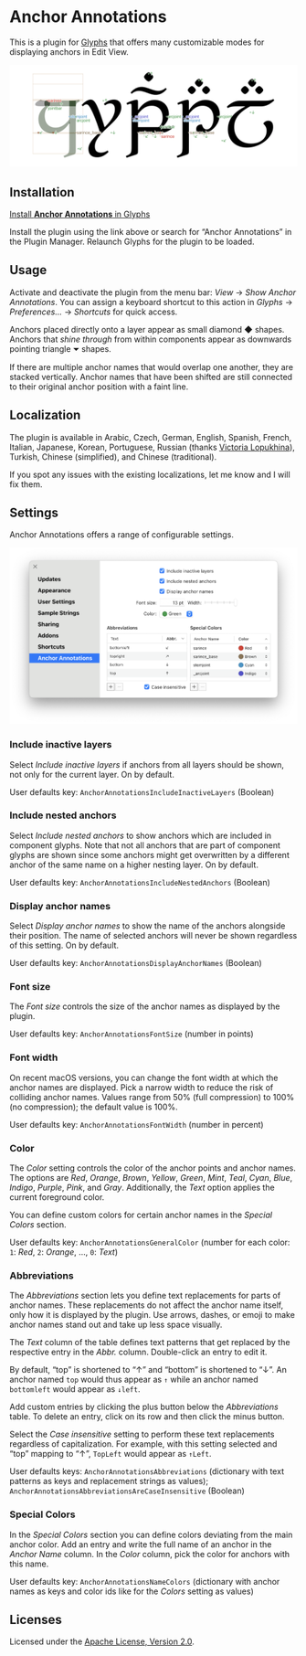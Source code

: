 # Anchor Annotations

This is a plugin for [Glyphs](https://glyphsapp.com) that offers many customizable modes for displaying anchors in Edit View.

![](Assets/Screenshot.png)

## Installation

[Install **Anchor Annotations** in Glyphs](https://florianpircher.com/glyphs/plugins/anchor-annotations/install)

Install the plugin using the link above or search for “Anchor Annotations” in the Plugin Manager.
Relaunch Glyphs for the plugin to be loaded.

## Usage

Activate and deactivate the plugin from the menu bar: *View* → *Show Anchor Annotations*.
You can assign a keyboard shortcut to this action in *Glyphs* → *Preferences…* → *Shortcuts* for quick access.

Anchors placed directly onto a layer appear as small diamond ◆ shapes.
Anchors that *shine through* from within components appear as downwards pointing triangle ⏷ shapes.

If there are multiple anchor names that would overlap one another, they are stacked vertically.
Anchor names that have been shifted are still connected to their original anchor position with a faint line.

## Localization

The plugin is available in Arabic, Czech, German, English, Spanish, French, Italian, Japanese, Korean, Portuguese, Russian (thanks [Victoria Lopukhina](https://vikavita.com)), Turkish, Chinese (simplified), and Chinese (traditional).

If you spot any issues with the existing localizations, let me know and I will fix them.

## Settings

Anchor Annotations offers a range of configurable settings.

![](Assets/Settings.png)

### Include inactive layers

Select *Include inactive layers* if anchors from all layers should be shown, not only for the current layer.
On by default.

User defaults key: `AnchorAnnotationsIncludeInactiveLayers` (Boolean)

### Include nested anchors

Select *Include nested anchors* to show anchors which are included in component glyphs.
Note that not all anchors that are part of component glyphs are shown since some anchors might get overwritten by a different anchor of the same name on a higher nesting layer.
On by default.

User defaults key: `AnchorAnnotationsIncludeNestedAnchors` (Boolean)

### Display anchor names

Select *Display anchor names* to show the name of the anchors alongside their position.
The name of selected anchors will never be shown regardless of this setting.
On by default.

User defaults key: `AnchorAnnotationsDisplayAnchorNames` (Boolean)

### Font size

The *Font size* controls the size of the anchor names as displayed by the plugin.

User defaults key: `AnchorAnnotationsFontSize` (number in points)

### Font width

On recent macOS versions, you can change the font width at which the anchor names are displayed.
Pick a narrow width to reduce the risk of colliding anchor names.
Values range from 50% (full compression) to 100% (no compression); the default value is 100%.

User defaults key: `AnchorAnnotationsFontWidth` (number in percent)

### Color

The *Color* setting controls the color of the anchor points and anchor names.
The options are *Red*, *Orange*, *Brown*, *Yellow*, *Green*, *Mint*, *Teal*, *Cyan*, *Blue*, *Indigo*, *Purple*, *Pink*, and *Gray*.
Additionally, the *Text* option applies the current foreground color.

You can define custom colors for certain anchor names in the *Special Colors* section.

User defaults key: `AnchorAnnotationsGeneralColor` (number for each color: `1`: *Red*, `2`: *Orange*, …, `0`: *Text*)

### Abbreviations

The *Abbreviations* section lets you define text replacements for parts of anchor names.
These replacements do not affect the anchor name itself, only how it is displayed by the plugin.
Use arrows, dashes, or emoji to make anchor names stand out and take up less space visually.

The *Text* column of the table defines text patterns that get replaced by the respective entry in the *Abbr.* column.
Double-click an entry to edit it.

By default, “top” is shortened to “↑” and “bottom” is shortened to “↓”.
An anchor named `top` would thus appear as `↑` while an anchor named `bottomleft` would appear as `↓left`.

Add custom entries by clicking the plus button below the *Abbreviations* table.
To delete an entry, click on its row and then click the minus button.

Select the *Case insensitive* setting to perform these text replacements regardless of capitalization.
For example, with this setting selected and “top” mapping to “↑”, `TopLeft` would appear as `↑Left`.

User defaults keys: `AnchorAnnotationsAbbreviations` (dictionary with text patterns as keys and replacement strings as values); `AnchorAnnotationsAbbreviationsAreCaseInsensitive` (Boolean)

### Special Colors

In the *Special Colors* section you can define colors deviating from the main anchor color.
Add an entry and write the full name of an anchor in the *Anchor Name* column.
In the *Color* column, pick the color for anchors with this name.

User defaults key: `AnchorAnnotationsNameColors` (dictionary with anchor names as keys and color ids like for the *Colors* setting as values)

## Licenses

Licensed under the [Apache License, Version 2.0](http://www.apache.org/licenses/LICENSE-2.0).
